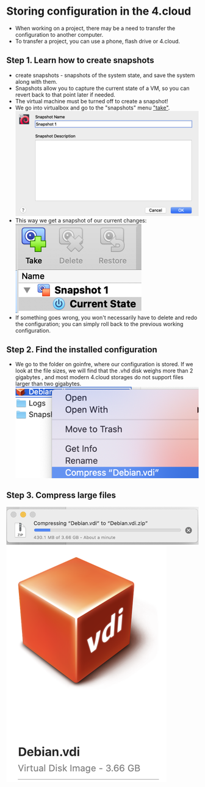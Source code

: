 # Storing configuration in the 4.cloud

- When working on a project, there may be a need to transfer the configuration to another computer. 
- To transfer a project, you can use a phone, flash drive or 4.cloud.

## Step 1. Learn how to create snapshots
- create snapshots - snapshots of the system state, and save the system along with them.
- Snapshots allow you to capture the current state of a VM, so you can revert back to that point later if needed.
- The virtual machine must be turned off to create a snapshot!
- We go into virtualbox and go to the "snapshots" menu ["take"](https://github.com/fasl8/Inception_42/blob/main/screenshot_step/4.cloud_storage/1.take.png).
![1](https://github.com/fasl8/Inception_42/blob/main/screenshot_step/4.cloud_storage/2.snapshot.png)
- This way we get a snapshot of our current changes:
![2](https://github.com/fasl8/Inception_42/blob/main/screenshot_step/4.cloud_storage/3.current.png)
- If something goes wrong, you won't necessarily have to delete and redo the configuration; you can simply roll back to the previous working configuration.
## Step 2. Find the installed configuration
- We go to the folder on goinfre, where our configuration is stored. If we look at the file sizes, we will find that the .vhd disk weighs more than 2 gigabytes , and most modern 4.cloud storages do not support files larger than two gigabytes.
![3](https://github.com/fasl8/Inception_42/blob/main/screenshot_step/4.cloud_storage/4.compress.png)
## Step 3. Compress large files
![4](https://github.com/fasl8/Inception_42/blob/main/screenshot_step/4.cloud_storage/6.uploading.png)
![5](https://github.com/fasl8/Inception_42/blob/main/screenshot_step/4.cloud_storage/5.large.png)

